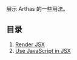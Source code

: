 展示 Arthas 的一些用法。


## 目录

1. [Render JSX](#demo01-render-jsx)
1. [Use JavaScript in JSX](#demo02-use-javascript-in-jsx)
